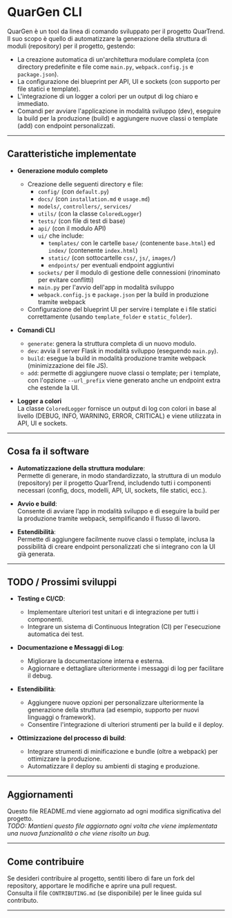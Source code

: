 # QuarGen CLI

QuarGen è un tool da linea di comando sviluppato per il progetto QuarTrend. Il suo scopo è quello di automatizzare la generazione della struttura di moduli (repository) per il progetto, gestendo:
- La creazione automatica di un'architettura modulare completa (con directory predefinite e file come `main.py`, `webpack.config.js` e `package.json`).
- La configurazione dei blueprint per API, UI e sockets (con supporto per file statici e template).
- L'integrazione di un logger a colori per un output di log chiaro e immediato.
- Comandi per avviare l'applicazione in modalità sviluppo (dev), eseguire la build per la produzione (build) e aggiungere nuove classi o template (add) con endpoint personalizzati.

---

## Caratteristiche implementate

- **Generazione modulo completo**  
  - Creazione delle seguenti directory e file:  
    - `config/` (con `default.py`)
    - `docs/` (con `installation.md` e `usage.md`)
    - `models/`, `controllers/`, `services/`
    - `utils/` (con la classe `ColoredLogger`)
    - `tests/` (con file di test di base)
    - `api/` (con il modulo API)
    - `ui/` che include:
      - `templates/` con le cartelle `base/` (contenente `base.html`) ed `index/` (contenente `index.html`)
      - `static/` (con sottocartelle `css/`, `js/`, `images/`)
      - `endpoints/` per eventuali endpoint aggiuntivi
    - `sockets/` per il modulo di gestione delle connessioni (rinominato per evitare conflitti)
    - `main.py` per l'avvio dell'app in modalità sviluppo
    - `webpack.config.js` e `package.json` per la build in produzione tramite webpack
  - Configurazione del blueprint UI per servire i template e i file statici correttamente (usando `template_folder` e `static_folder`).

- **Comandi CLI**
  - `generate`: genera la struttura completa di un nuovo modulo.
  - `dev`: avvia il server Flask in modalità sviluppo (eseguendo `main.py`).
  - `build`: esegue la build in modalità produzione tramite webpack (minimizzazione dei file JS).
  - `add`: permette di aggiungere nuove classi o template; per i template, con l'opzione `--url_prefix` viene generato anche un endpoint extra che estende la UI.

- **Logger a colori**  
  La classe `ColoredLogger` fornisce un output di log con colori in base al livello (DEBUG, INFO, WARNING, ERROR, CRITICAL) e viene utilizzata in API, UI e sockets.

---

## Cosa fa il software

- **Automatizzazione della struttura modulare**:  
  Permette di generare, in modo standardizzato, la struttura di un modulo (repository) per il progetto QuarTrend, includendo tutti i componenti necessari (config, docs, modelli, API, UI, sockets, file statici, ecc.).

- **Avvio e build**:  
  Consente di avviare l’app in modalità sviluppo e di eseguire la build per la produzione tramite webpack, semplificando il flusso di lavoro.

- **Estendibilità**:  
  Permette di aggiungere facilmente nuove classi o template, inclusa la possibilità di creare endpoint personalizzati che si integrano con la UI già generata.

---

## TODO / Prossimi sviluppi

- **Testing e CI/CD**:
  - Implementare ulteriori test unitari e di integrazione per tutti i componenti.
  - Integrare un sistema di Continuous Integration (CI) per l'esecuzione automatica dei test.

- **Documentazione e Messaggi di Log**:
  - Migliorare la documentazione interna e esterna.
  - Aggiornare e dettagliare ulteriormente i messaggi di log per facilitare il debug.

- **Estendibilità**:
  - Aggiungere nuove opzioni per personalizzare ulteriormente la generazione della struttura (ad esempio, supporto per nuovi linguaggi o framework).
  - Consentire l'integrazione di ulteriori strumenti per la build e il deploy.

- **Ottimizzazione del processo di build**:
  - Integrare strumenti di minificazione e bundle (oltre a webpack) per ottimizzare la produzione.
  - Automatizzare il deploy su ambienti di staging e produzione.

---

## Aggiornamenti

Questo file README.md viene aggiornato ad ogni modifica significativa del progetto.  
*TODO: Mantieni questo file aggiornato ogni volta che viene implementata una nuova funzionalità o che viene risolto un bug.*

---

## Come contribuire

Se desideri contribuire al progetto, sentiti libero di fare un fork del repository, apportare le modifiche e aprire una pull request.  
Consulta il file `CONTRIBUTING.md` (se disponibile) per le linee guida sul contributo.

---

